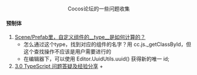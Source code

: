 <center>Cocos论坛的一些问题收集</center>

#### 预制体
1. [Scene/Prefab里，自定义组件的__type__是如何计算的？](https://forum.cocos.org/t/scene-prefab---type--/37966)
   + 怎么通过这个type，找到对应的组件的名字？用 cc.js._getClassById，但这个查找操作不应该是用户需要进行的
   + 在编辑器下，可以使用 Editor.UuidUtils.uuid() 获得新的唯一 id;
2. [3.0 TypeScript 问题答疑及经验分享](https://forum.cocos.org/t/topic/106995)
   + 